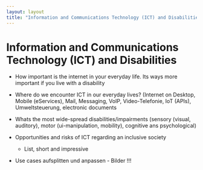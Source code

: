 ```yaml
---
layout: layout
title: "Information and Communications Technology (ICT) and Disabilities"
---
```


# Information and Communications Technology (ICT) and Disabilities



- How important is the internet in your everyday life. Its ways more important if you live with a disability
- Where do we encounter ICT in our everyday lives? (Internet on Desktop, Mobile (eServices), Mail, Messaging, VoIP, Video-Telefonie, IoT (APIs), Umweltsteuerung, electronic documents
- Whats the most wide-spread disabilities/impairments (sensory (visual, auditory), motor (ui-manipulation, mobility), cognitive ans psychological)

- Opportunities and risks of ICT regarding an inclusive society
    - List, short and impressive

- Use cases aufsplitten und anpassen - Bilder !!!